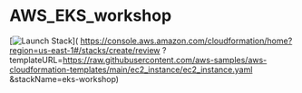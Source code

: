# AWS_EKS_workshop

[![Launch Stack](https://samdengler.github.io/cloudformation-launch-stack-button-svg/images/us-east-1.svg)](
https://console.aws.amazon.com/cloudformation/home?region=us-east-1#/stacks/create/review
?templateURL=https://raw.githubusercontent.com/aws-samples/aws-cloudformation-templates/main/ec2_instance/ec2_instance.yaml
&stackName=eks-workshop)
